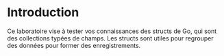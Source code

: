# Introduction

Ce laboratoire vise à tester vos connaissances des structs de Go, qui sont des collections typées de champs. Les structs sont utiles pour regrouper des données pour former des enregistrements.
